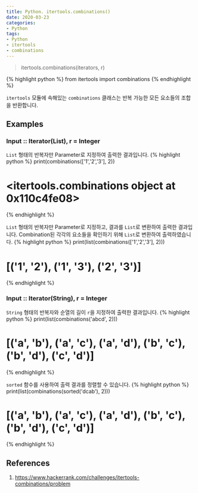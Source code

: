 ```yaml
---
title: Python. itertools.combinations()
date: 2020-03-23
categories:
- Python
tags:
- Python
- itertools
- combinations
---
```


> itertools.combinations(iterators, r)

{% highlight python %}
from itertools import combinations
{% endhighlight %}

`itertools` 모듈에 속해있는 `combinations` 클래스는 반복 가능한 모든 요소들의 조합을 반환합니다.

## Examples

### Input :: Iterator(List), r = Integer
`List` 형태의 반복자만 Parameter로 지정하여 출력한 결과입니다.
{% highlight python %}
print(combinations(['1','2','3'], 2))
# <itertools.combinations object at 0x110c4fe08>
{% endhighlight %}

`List` 형태의 반복자만 Parameter로 지정하고, 결과를 `List`로 변환하여 출력한 결과입니다.
Combination된 각각의 요소들을 확인하기 위해 `List`로 변환하여 출력하였습니다.
{% highlight python %}
print(list(combinations(['1','2','3'], 2)))
# [('1', '2'), ('1', '3'), ('2', '3')]
{% endhighlight %}

### Input :: Iterator(String), r = Integer
`String` 형태의 반복자와 순열의 길이 `r`을 지정하여 출력한 결과입니다.
{% highlight python %}
print(list(combinations('abcd', 2)))
# [('a', 'b'), ('a', 'c'), ('a', 'd'), ('b', 'c'), ('b', 'd'), ('c', 'd')]
{% endhighlight %}

`sorted` 함수를 사용하여 출력 결과를 정렬할 수 있습니다.
{% highlight python %}
print(list(combinations(sorted('dcab'), 2)))
# [('a', 'b'), ('a', 'c'), ('a', 'd'), ('b', 'c'), ('b', 'd'), ('c', 'd')]
{% endhighlight %}


## References
1. https://www.hackerrank.com/challenges/itertools-combinations/problem
